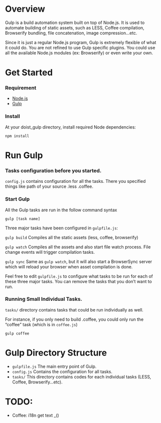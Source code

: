 

# Overview 

Gulp is a build automation system built on top of Node.js. It is used to automate building of static assets, such as LESS, Coffee compilation, Browserify bundling, file concatenation, image compression…etc. 

Since it is just a regular Node.js program, Gulp is extremely flexible of what it could do. You are not refined to use Gulp specific plugins. You could use all the available Node.js modules (ex: Browserify) or even write your own.



# Get Started

### Requirement 
- [Node.js](https://nodejs.org/)
- [Gulp](https://github.com/gulpjs/gulp/blob/master/docs/getting-started.md)

### Install
At your doist_gulp directory, install required Node dependencies:
```
npm install
```


# Run Gulp
### Tasks configuration before you started.
`config.js` contains configuration for all the tasks. There you specified things like path of your source .less .coffee.

### Start Gulp
All the Gulp tasks are run in the follow command syntax

```
gulp [task name]
```

Three major tasks have been configured in `gulpfile.js`:

`gulp build` 
Compiles all the static assets (less, coffee, browserify)

`gulp watch` 
Compiles all the assets and also start file watch process. File change events will trigger compilation tasks.

`gulp sync` 
Same as `gulp watch`, but it will also start a BrowserSync server which will reload your browser when asset compilation is done.

Feel free to edit `gulpfile.js` to configure what tasks to be run for each of these three major tasks. You can remove the tasks that you don’t want to run.

### Running Small Individual Tasks.
`tasks/` directory contains tasks that could be run individually as well. 

For instance, if you only need to build .coffee, you could only run the “coffee” task (which is in `coffee.js`)
```
gulp coffee
``` 


# Gulp Directory Structure
- `gulpfile.js` The main entry point of Gulp. 
- `config.js` Contains the configuration for all tasks. 
- `tasks/` This directory contains codes for each individual tasks (LESS, Coffee, Browserify…etc).


# TODO:
 - Coffee: i18n get text _()
